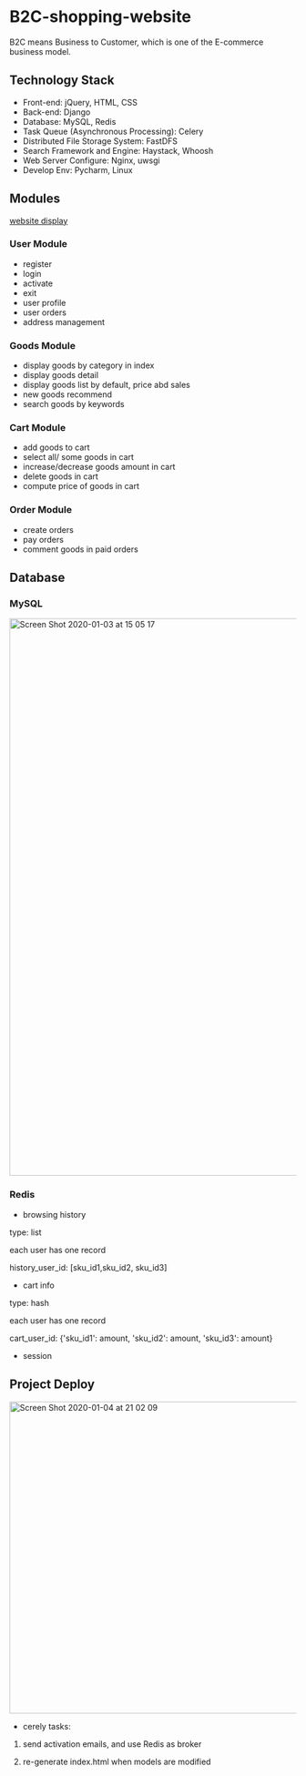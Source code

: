 # B2C-shopping-website
B2C means Business to Customer, which is one of the E-commerce business model.

## Technology Stack
* Front-end: jQuery, HTML, CSS
* Back-end: Django
* Database: MySQL, Redis
* Task Queue (Asynchronous Processing): Celery
* Distributed File Storage System: FastDFS
* Search Framework and Engine: Haystack, Whoosh
* Web Server Configure: Nginx, uwsgi
* Develop Env: Pycharm, Linux

## Modules

[website display](https://github.com/fangjingyan/B2C-shopping-website/blob/master/dailyfresh.md)

### User Module
* register
* login
* activate
* exit
* user profile 
* user orders
* address management

### Goods Module
* display goods by category in index
* display goods detail
* display goods list by default, price abd sales
* new goods recommend
* search goods by keywords

### Cart Module
* add goods to cart
* select all/ some goods in cart
* increase/decrease goods amount in cart 
* delete goods in cart
* compute price of goods in cart

### Order Module
* create orders
* pay orders
* comment goods in paid orders

## Database
### MySQL
<img width="979" alt="Screen Shot 2020-01-03 at 15 05 17" src="https://user-images.githubusercontent.com/43054004/71746425-ded98680-2e3a-11ea-80cb-e09620924fa6.png">

### Redis
* browsing history

type: list

each user has one record

history_user_id: [sku_id1,sku_id2, sku_id3]

* cart info

type: hash

each user has one record

cart_user_id: {'sku_id1': amount, 'sku_id2': amount, 'sku_id3': amount}

* session

## Project Deploy
<img width="548" alt="Screen Shot 2020-01-04 at 21 02 09" src="https://user-images.githubusercontent.com/43054004/71774029-7cb17c00-2f35-11ea-9b9f-a86fdac62d6c.png">

* cerely tasks:

1. send activation emails, and use Redis as broker

2. re-generate index.html when models are modified
